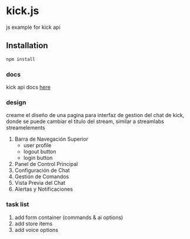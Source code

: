 # kick.js

js example for kick api

## Installation

```bash
npm install 
```

### docs 
kick api docs [here](https://docs.kick.com/)
### design
creame el diseño de una pagina para interfaz de gestion del chat de kick, donde se puede cambiar el titulo del stream, similar a streamlabs streamelements
1. Barra de Navegación Superior
    - user profile
    - logout button
    - login button
2. Panel de Control Principal
3. Configuración de Chat
4. Gestión de Comandos
5. Vista Previa del Chat
6. Alertas y Notificaciones

### task list 
1. add form container (commands & ai options)
2. add store items
3. add voice options
